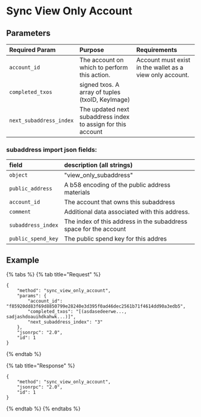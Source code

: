 # Sync View Only Account

## Parameters

| Required Param | Purpose | Requirements |
| :--- | :--- | :--- |
| `account_id` | The account on which to perform this action. | Account must exist in the wallet as a view only account. |
| `completed_txos` | signed txos. A array of tuples (txoID, KeyImage) | |
| `next_subaddress_index` | The updated next subaddress index to assign for this account | |

### subaddress import json fields:
| field | description (all strings) |
| :--- | :--- |
| `object` | "view_only_subaddress" |
| `public_address` |A b58 encoding of the public address materials |
| `account_id` | The account that owns this subaddress |
| `comment` | Additional data associated with this address. |
| `subaddress_index` | The index of this address in the subaddress space for the account |
| `public_spend_key` | The public spend key for this addres |

## Example

{% tabs %}
{% tab title="Request" %}
```
{
    "method": "sync_view_only_account",
    "params": {
        "account_id": "f85920dd83f69d8850799e28240e3d395f0ad46dec2561b71f4614dd90a3edb5",
        "completed_txos": "[(asdasedeerwe..., sadjashdoauihdkahwk...)]",
        "next_subaddress_index": "3"
    },
    "jsonrpc": "2.0",
    "id": 1
}
```
{% endtab %}

{% tab title="Response" %}
```
{
    "method": "sync_view_only_account",
    "jsonrpc": "2.0",
    "id": 1
}
```
{% endtab %}
{% endtabs %}
